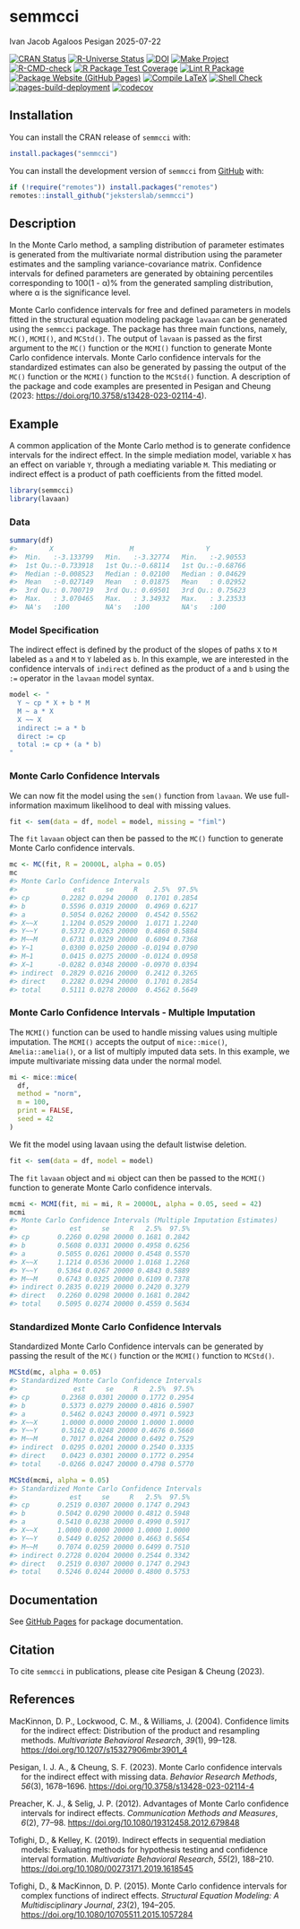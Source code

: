 semmcci
================
Ivan Jacob Agaloos Pesigan
2025-07-22

<!-- README.md is generated from .setup/readme/README.Rmd. Please edit that file -->

<!-- badges: start -->

[![CRAN
Status](https://www.r-pkg.org/badges/version/semmcci)](https://cran.r-project.org/package=semmcci)
[![R-Universe
Status](https://jeksterslab.r-universe.dev/badges/semmcci)](https://jeksterslab.r-universe.dev/semmcci)
[![DOI](https://zenodo.org/badge/DOI/10.3758/s13428-023-02114-4.svg)](https://doi.org/10.3758/s13428-023-02114-4)
[![Make
Project](https://github.com/jeksterslab/semmcci/actions/workflows/make.yml/badge.svg)](https://github.com/jeksterslab/semmcci/actions/workflows/make.yml)
[![R-CMD-check](https://github.com/jeksterslab/semmcci/actions/workflows/check-full.yml/badge.svg)](https://github.com/jeksterslab/semmcci/actions/workflows/check-full.yml)
[![R Package Test
Coverage](https://github.com/jeksterslab/semmcci/actions/workflows/test-coverage.yml/badge.svg)](https://github.com/jeksterslab/semmcci/actions/workflows/test-coverage.yml)
[![Lint R
Package](https://github.com/jeksterslab/semmcci/actions/workflows/lint.yml/badge.svg)](https://github.com/jeksterslab/semmcci/actions/workflows/lint.yml)
[![Package Website (GitHub
Pages)](https://github.com/jeksterslab/semmcci/actions/workflows/pkgdown-gh-pages.yml/badge.svg)](https://github.com/jeksterslab/semmcci/actions/workflows/pkgdown-gh-pages.yml)
[![Compile
LaTeX](https://github.com/jeksterslab/semmcci/actions/workflows/latex.yml/badge.svg)](https://github.com/jeksterslab/semmcci/actions/workflows/latex.yml)
[![Shell
Check](https://github.com/jeksterslab/semmcci/actions/workflows/shellcheck.yml/badge.svg)](https://github.com/jeksterslab/semmcci/actions/workflows/shellcheck.yml)
[![pages-build-deployment](https://github.com/jeksterslab/semmcci/actions/workflows/pages/pages-build-deployment/badge.svg)](https://github.com/jeksterslab/semmcci/actions/workflows/pages/pages-build-deployment)
[![codecov](https://codecov.io/gh/jeksterslab/semmcci/branch/main/graph/badge.svg?token=KVLUET3DJ6)](https://codecov.io/gh/jeksterslab/semmcci)
<!-- badges: end -->

## Installation

You can install the CRAN release of `semmcci` with:

``` r
install.packages("semmcci")
```

You can install the development version of `semmcci` from
[GitHub](https://github.com/jeksterslab/semmcci) with:

``` r
if (!require("remotes")) install.packages("remotes")
remotes::install_github("jeksterslab/semmcci")
```

## Description

In the Monte Carlo method, a sampling distribution of parameter
estimates is generated from the multivariate normal distribution using
the parameter estimates and the sampling variance-covariance matrix.
Confidence intervals for defined parameters are generated by obtaining
percentiles corresponding to 100(1 - α)% from the generated sampling
distribution, where α is the significance level.

Monte Carlo confidence intervals for free and defined parameters in
models fitted in the structural equation modeling package `lavaan` can
be generated using the `semmcci` package. The package has three main
functions, namely, `MC()`, `MCMI()`, and `MCStd()`. The output of
`lavaan` is passed as the first argument to the `MC()` function or the
`MCMI()` function to generate Monte Carlo confidence intervals. Monte
Carlo confidence intervals for the standardized estimates can also be
generated by passing the output of the `MC()` function or the `MCMI()`
function to the `MCStd()` function. A description of the package and
code examples are presented in Pesigan and Cheung (2023:
<https://doi.org/10.3758/s13428-023-02114-4>).

## Example

A common application of the Monte Carlo method is to generate confidence
intervals for the indirect effect. In the simple mediation model,
variable `X` has an effect on variable `Y`, through a mediating variable
`M`. This mediating or indirect effect is a product of path coefficients
from the fitted model.

``` r
library(semmcci)
library(lavaan)
```

### Data

``` r
summary(df)
#>        X                   M                  Y           
#>  Min.   :-3.133799   Min.   :-3.32774   Min.   :-2.90553  
#>  1st Qu.:-0.733918   1st Qu.:-0.68114   1st Qu.:-0.68766  
#>  Median :-0.008523   Median : 0.02100   Median : 0.04629  
#>  Mean   :-0.027149   Mean   : 0.01875   Mean   : 0.02952  
#>  3rd Qu.: 0.700719   3rd Qu.: 0.69501   3rd Qu.: 0.75623  
#>  Max.   : 3.070465   Max.   : 3.34932   Max.   : 3.23533  
#>  NA's   :100         NA's   :100        NA's   :100
```

### Model Specification

The indirect effect is defined by the product of the slopes of paths `X`
to `M` labeled as `a` and `M` to `Y` labeled as `b`. In this example, we
are interested in the confidence intervals of `indirect` defined as the
product of `a` and `b` using the `:=` operator in the `lavaan` model
syntax.

``` r
model <- "
  Y ~ cp * X + b * M
  M ~ a * X
  X ~~ X
  indirect := a * b
  direct := cp
  total := cp + (a * b)
"
```

### Monte Carlo Confidence Intervals

We can now fit the model using the `sem()` function from `lavaan`. We
use full-information maximum likelihood to deal with missing values.

``` r
fit <- sem(data = df, model = model, missing = "fiml")
```

The `fit` `lavaan` object can then be passed to the `MC()` function to
generate Monte Carlo confidence intervals.

``` r
mc <- MC(fit, R = 20000L, alpha = 0.05)
mc
#> Monte Carlo Confidence Intervals
#>              est     se     R    2.5%  97.5%
#> cp        0.2282 0.0294 20000  0.1701 0.2854
#> b         0.5596 0.0319 20000  0.4969 0.6217
#> a         0.5054 0.0262 20000  0.4542 0.5562
#> X~~X      1.1204 0.0529 20000  1.0171 1.2240
#> Y~~Y      0.5372 0.0263 20000  0.4860 0.5884
#> M~~M      0.6731 0.0329 20000  0.6094 0.7368
#> Y~1       0.0300 0.0250 20000 -0.0194 0.0790
#> M~1       0.0415 0.0275 20000 -0.0124 0.0958
#> X~1      -0.0282 0.0348 20000 -0.0970 0.0394
#> indirect  0.2829 0.0216 20000  0.2412 0.3265
#> direct    0.2282 0.0294 20000  0.1701 0.2854
#> total     0.5111 0.0278 20000  0.4562 0.5649
```

### Monte Carlo Confidence Intervals - Multiple Imputation

The `MCMI()` function can be used to handle missing values using
multiple imputation. The `MCMI()` accepts the output of `mice::mice()`,
`Amelia::amelia()`, or a list of multiply imputed data sets. In this
example, we impute multivariate missing data under the normal model.

``` r
mi <- mice::mice(
  df,
  method = "norm",
  m = 100,
  print = FALSE,
  seed = 42
)
```

We fit the model using lavaan using the default listwise deletion.

``` r
fit <- sem(data = df, model = model)
```

The `fit` `lavaan` object and `mi` object can then be passed to the
`MCMI()` function to generate Monte Carlo confidence intervals.

``` r
mcmi <- MCMI(fit, mi = mi, R = 20000L, alpha = 0.05, seed = 42)
mcmi
#> Monte Carlo Confidence Intervals (Multiple Imputation Estimates)
#>             est     se     R   2.5%  97.5%
#> cp       0.2260 0.0298 20000 0.1681 0.2842
#> b        0.5608 0.0331 20000 0.4958 0.6256
#> a        0.5055 0.0261 20000 0.4548 0.5570
#> X~~X     1.1214 0.0536 20000 1.0168 1.2268
#> Y~~Y     0.5364 0.0267 20000 0.4843 0.5889
#> M~~M     0.6743 0.0325 20000 0.6109 0.7378
#> indirect 0.2835 0.0219 20000 0.2420 0.3279
#> direct   0.2260 0.0298 20000 0.1681 0.2842
#> total    0.5095 0.0274 20000 0.4559 0.5634
```

### Standardized Monte Carlo Confidence Intervals

Standardized Monte Carlo Confidence intervals can be generated by
passing the result of the `MC()` function or the `MCMI()` function to
`MCStd()`.

``` r
MCStd(mc, alpha = 0.05)
#> Standardized Monte Carlo Confidence Intervals
#>              est     se     R   2.5%  97.5%
#> cp        0.2368 0.0301 20000 0.1772 0.2954
#> b         0.5373 0.0279 20000 0.4816 0.5907
#> a         0.5462 0.0243 20000 0.4971 0.5923
#> X~~X      1.0000 0.0000 20000 1.0000 1.0000
#> Y~~Y      0.5162 0.0248 20000 0.4676 0.5660
#> M~~M      0.7017 0.0264 20000 0.6492 0.7529
#> indirect  0.0295 0.0201 20000 0.2540 0.3335
#> direct    0.0423 0.0301 20000 0.1772 0.2954
#> total    -0.0266 0.0247 20000 0.4798 0.5770
```

``` r
MCStd(mcmi, alpha = 0.05)
#> Standardized Monte Carlo Confidence Intervals
#>             est     se     R   2.5%  97.5%
#> cp       0.2519 0.0307 20000 0.1747 0.2943
#> b        0.5042 0.0290 20000 0.4812 0.5948
#> a        0.5410 0.0238 20000 0.4990 0.5917
#> X~~X     1.0000 0.0000 20000 1.0000 1.0000
#> Y~~Y     0.5449 0.0252 20000 0.4663 0.5654
#> M~~M     0.7074 0.0259 20000 0.6499 0.7510
#> indirect 0.2728 0.0204 20000 0.2544 0.3342
#> direct   0.2519 0.0307 20000 0.1747 0.2943
#> total    0.5246 0.0244 20000 0.4800 0.5753
```

## Documentation

See [GitHub Pages](https://jeksterslab.github.io/semmcci/index.html) for
package documentation.

## Citation

To cite `semmcci` in publications, please cite Pesigan & Cheung (2023).

## References

<div id="refs" class="references csl-bib-body hanging-indent"
entry-spacing="0" line-spacing="2">

<div id="ref-MacKinnon-Lockwood-Williams-2004" class="csl-entry">

MacKinnon, D. P., Lockwood, C. M., & Williams, J. (2004). Confidence
limits for the indirect effect: Distribution of the product and
resampling methods. *Multivariate Behavioral Research*, *39*(1), 99–128.
<https://doi.org/10.1207/s15327906mbr3901_4>

</div>

<div id="ref-Pesigan-Cheung-2023" class="csl-entry">

Pesigan, I. J. A., & Cheung, S. F. (2023). Monte Carlo confidence
intervals for the indirect effect with missing data. *Behavior Research
Methods*, *56*(3), 1678–1696.
<https://doi.org/10.3758/s13428-023-02114-4>

</div>

<div id="ref-Preacher-Selig-2012" class="csl-entry">

Preacher, K. J., & Selig, J. P. (2012). Advantages of Monte Carlo
confidence intervals for indirect effects. *Communication Methods and
Measures*, *6*(2), 77–98. <https://doi.org/10.1080/19312458.2012.679848>

</div>

<div id="ref-Tofighi-Kelley-2019" class="csl-entry">

Tofighi, D., & Kelley, K. (2019). Indirect effects in sequential
mediation models: Evaluating methods for hypothesis testing and
confidence interval formation. *Multivariate Behavioral Research*,
*55*(2), 188–210. <https://doi.org/10.1080/00273171.2019.1618545>

</div>

<div id="ref-Tofighi-MacKinnon-2015" class="csl-entry">

Tofighi, D., & MacKinnon, D. P. (2015). Monte Carlo confidence intervals
for complex functions of indirect effects. *Structural Equation
Modeling: A Multidisciplinary Journal*, *23*(2), 194–205.
<https://doi.org/10.1080/10705511.2015.1057284>

</div>

</div>
